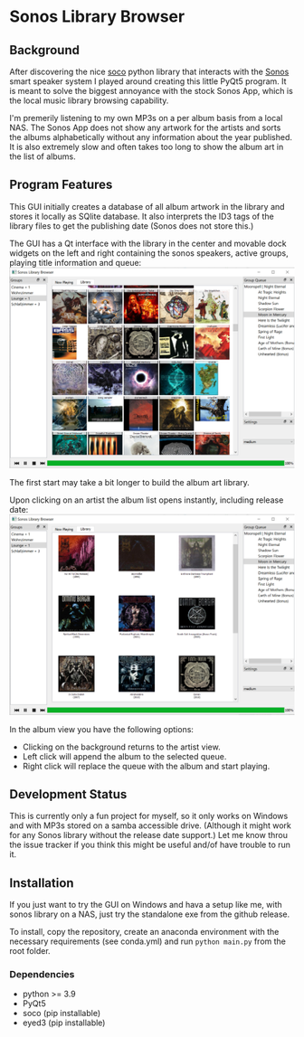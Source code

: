 # Sonos Library Browser

## Background

After discovering the nice [soco](http://python-soco.com/) python library 
that interacts with the [Sonos](https://www.sonos.com/)
smart speaker system I played around creating this little PyQt5 program.
It is meant to solve the biggest annoyance with the stock Sonos App, which is
the local music library browsing capability.

I'm premerily listening to my own MP3s on a per album basis from a local NAS.
The Sonos App does not show any artwork for the artists and sorts the albums
alphabetically without any information about the year published. It is also
extremely slow and often takes too long to show the album art in the
list of albums.

## Program Features

This GUI initially creates a database of all album artwork in the library
and stores it locally as SQlite database. It also interprets the ID3 tags
of the library files to get the publishing date (Sonos does not store this.)

The GUI has a Qt interface with the library in the center and movable dock widgets
on the left and right containing the sonos speakers, active groups, playing
title information and queue:
![Now Playing](screenshots/library.png)

The first start may take a bit longer to build the album art library.

Upon clicking on an artist the album list opens instantly, 
including release date:
![Now Playing](screenshots/albums.png)

In the album view you have the following options:

* Clicking on the background returns to the artist view.
* Left click will append the album to the selected queue.
* Right click will replace the queue with the album and start playing.

## Development Status

This is currently only a fun project for myself, so it only works on Windows
and with MP3s stored on a samba accessible drive. 
(Although it might work for any Sonos library without the release date support.)
Let me know throu the issue tracker if you think this might be useful and/of
have trouble to run it.

## Installation

If you just want to try the GUI on Windows and hava a setup like me, with 
sonos library on a NAS, just try the standalone exe from the github release.

To install, copy the repository, create an anaconda environment with the necessary requirements
(see conda.yml) and run ```python main.py``` from the root folder.

### Dependencies

* python >= 3.9
* PyQt5
* soco (pip installable)
* eyed3 (pip installable)

